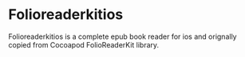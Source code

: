 # Folioreaderkitios
Folioreaderkitios is a complete epub book reader for ios and orignally copied from Cocoapod FolioReaderKit library.
